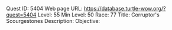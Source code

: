 Quest ID: 5404
Web page URL: https://database.turtle-wow.org/?quest=5404
Level: 55
Min Level: 50
Race: 77
Title: Corruptor's Scourgestones
Description: 
Objective: 
